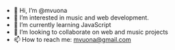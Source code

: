 - 👋 Hi, I’m @mvuona
- 👀 I’m interested in music and web development.
- 🌱 I’m currently learning JavaScript
- 💞️ I’m looking to collaborate on web and music projects
- 📫 How to reach me: mvuona@gmail.com

<!---
mvuona/mvuona is a ✨ special ✨ repository because its `README.md` (this file) appears on your GitHub profile.
You can click the Preview link to take a look at your changes.
--->
